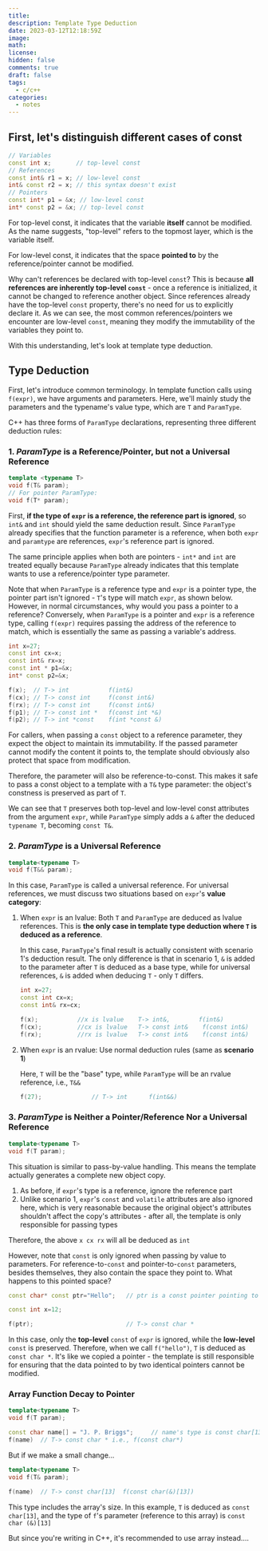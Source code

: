 ```yaml
---
title:
description: Template Type Deduction
date: 2023-03-12T12:18:59Z
image:
math:
license:
hidden: false
comments: true
draft: false
tags:
  - c/c++
categories:
  - notes
---
```


## First, let's distinguish different cases of const

```cpp
// Variables
const int x;       // top-level const
// References
const int& r1 = x; // low-level const
int& const r2 = x; // this syntax doesn't exist
// Pointers
const int* p1 = &x; // low-level const
int* const p2 = &x; // top-level const
```

For top-level const, it indicates that the variable **itself** cannot be modified. As the name suggests, "top-level" refers to the topmost layer, which is the variable itself.

For low-level const, it indicates that the space **pointed to** by the reference/pointer cannot be modified.

Why can't references be declared with top-level `const`? This is because **all references are inherently top-level `const`** - once a reference is initialized, it cannot be changed to reference another object. Since references already have the top-level `const` property, there's no need for us to explicitly declare it. As we can see, the most common references/pointers we encounter are low-level `const`, meaning they modify the immutability of the variables they point to.

With this understanding, let's look at template type deduction.

## Type Deduction

First, let's introduce common terminology. In template function calls using `f(expr)`, we have arguments and parameters. Here, we'll mainly study the parameters and the typename's value type, which are `T` and `ParamType`.

C++ has three forms of `ParamType` declarations, representing three different deduction rules:

### 1. _ParamType_ is a Reference/Pointer, but not a Universal Reference

```cpp
template <typename T>
void f(T& param);
// For pointer ParamType:
void f(T* param);
```

First, **if the type of `expr` is a reference, the reference part is ignored**, so `int&` and `int` should yield the same deduction result. Since `ParamType` already specifies that the function parameter is a reference, when both `expr` and `paramtype` are references, `expr`'s reference part is ignored.

The same principle applies when both are pointers - `int*` and `int` are treated equally because `ParamType` already indicates that this template wants to use a reference/pointer type parameter.

Note that when `ParamType` is a reference type and `expr` is a pointer type, the pointer part isn't ignored - `T`'s type will match `expr`, as shown below. However, in normal circumstances, why would you pass a pointer to a reference? Conversely, when `ParamType` is a pointer and `expr` is a reference type, calling `f(expr)` requires passing the address of the reference to match, which is essentially the same as passing a variable's address.

```cpp
int x=27;
const int cx=x;
const int& rx=x;
const int * p1=&x;
int* const p2=&x;
```

```cpp
f(x);  // T-> int           f(int&)
f(cx); // T-> const int     f(const int&)
f(rx); // T-> const int     f(const int&)
f(p1); // T-> const int *   f(const int *&)
f(p2); // T-> int *const    f(int *const &)
```

For callers, when passing a `const` object to a reference parameter, they expect the object to maintain its immutability. If the passed parameter cannot modify the content it points to, the template should obviously also protect that space from modification.

Therefore, the parameter will also be reference-to-const. This makes it safe to pass a const object to a template with a `T&` type parameter: the object's constness is preserved as part of `T`.

We can see that `T` preserves both top-level and low-level const attributes from the argument `expr`, while `ParamType` simply adds a `&` after the deduced `typename T`, becoming `const T&`.

### 2. _ParamType_ is a Universal Reference

```cpp
template<typename T>
void f(T&& param);
```

In this case, `ParamType` is called a universal reference. For universal references, we must discuss two situations based on `expr`'s **value category**:

1. When `expr` is an lvalue: Both `T` and `ParamType` are deduced as lvalue references. This is **the only case in template type deduction where `T` is deduced as a reference**.

   In this case, `ParamType`'s final result is actually consistent with scenario 1's deduction result. The only difference is that in scenario 1, `&` is added to the parameter after `T` is deduced as a base type, while for universal references, `&` is added when deducing `T` - only `T` differs.

   ```cpp
   int x=27;
   const int cx=x;
   const int& rx=cx;
   ```

   ```cpp
   f(x);           //x is lvalue    T-> int&,        f(int&)
   f(cx);          //cx is lvalue   T-> const int&    f(const int&)
   f(rx);          //rx is lvalue   T-> const int&    f(const int&)
   ```

2. When `expr` is an rvalue: Use normal deduction rules (same as **scenario 1**)

   Here, `T` will be the "base" type, while `ParamType` will be an rvalue reference, i.e., `T&&`

   ```cpp
   f(27);              // T-> int      f(int&&)
   ```

### 3. _ParamType_ is Neither a Pointer/Reference Nor a Universal Reference

```cpp
template<typename T>
void f(T param);
```

This situation is similar to pass-by-value handling. This means the template actually generates a complete new object copy.

1. As before, if `expr`'s type is a reference, ignore the reference part
2. Unlike scenario 1, `expr`'s `const` and `volatile` attributes are also ignored here, which is very reasonable because the original object's attributes shouldn't affect the copy's attributes - after all, the template is only responsible for passing types

Therefore, the above `x cx rx` will all be deduced as `int`

However, note that `const` is only ignored when passing by value to parameters. For reference-to-`const` and pointer-to-`const` parameters, besides themselves, they also contain the space they point to. What happens to this pointed space?

```cpp
const char* const ptr="Hello";   // ptr is a const pointer pointing to const object

const int x=12;

f(ptr);                          // T-> const char *
```

In this case, only the **top-level** `const` of `expr` is ignored, while the **low-level** `const` is preserved. Therefore, when we call `f("hello")`, `T` is deduced as `const char *`. It's like we copied a pointer - the template is still responsible for ensuring that the data pointed to by two identical pointers cannot be modified.

### Array Function Decay to Pointer

```cpp
template<typename T>
void f(T param);

const char name[] = "J. P. Briggs";     // name's type is const char[13]
f(name)  // T-> const char * i.e., f(const char*)
```

But if we make a small change...

```cpp
template<typename T>
void f(T& param);

f(name)  // T-> const char[13]  f(const char(&)[13])
```

This type includes the array's size. In this example, `T` is deduced as `const char[13]`, and the type of `f`'s parameter (reference to this array) is `const char (&)[13]`

But since you're writing in C++, it's recommended to use array instead....